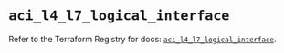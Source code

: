 # `aci_l4_l7_logical_interface`

Refer to the Terraform Registry for docs: [`aci_l4_l7_logical_interface`](https://registry.terraform.io/providers/ciscodevnet/aci/2.17.0/docs/resources/l4_l7_logical_interface).

